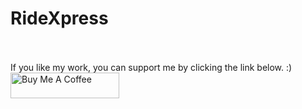 # RideXpress

<br /><br />
If you like my work, you can support me by clicking the link below.    :)
<a href="https://www.buymeacoffee.com/yenon118" target="_blank"><img src="https://cdn.buymeacoffee.com/buttons/default-orange.png" alt="Buy Me A Coffee" height="41" width="174"></a>
